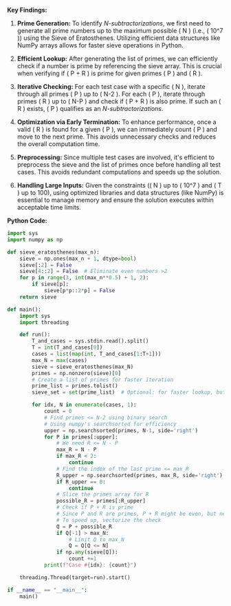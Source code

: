 **Key Findings:**

1. **Prime Generation:** To identify *N-subtractorizations*, we first need to generate all prime numbers up to the maximum possible \( N \) (i.e., \( 10^7 \)) using the Sieve of Eratosthenes. Utilizing efficient data structures like NumPy arrays allows for faster sieve operations in Python.

2. **Efficient Lookup:** After generating the list of primes, we can efficiently check if a number is prime by referencing the sieve array. This is crucial when verifying if \( P + R \) is prime for given primes \( P \) and \( R \).

3. **Iterative Checking:** For each test case with a specific \( N \), iterate through all primes \( P \) up to \( N-2 \). For each \( P \), iterate through primes \( R \) up to \( N-P \) and check if \( P + R \) is also prime. If such an \( R \) exists, \( P \) qualifies as an *N-subtractorizations*.

4. **Optimization via Early Termination:** To enhance performance, once a valid \( R \) is found for a given \( P \), we can immediately count \( P \) and move to the next prime. This avoids unnecessary checks and reduces the overall computation time.

5. **Preprocessing:** Since multiple test cases are involved, it's efficient to preprocess the sieve and the list of primes once before handling all test cases. This avoids redundant computations and speeds up the solution.

6. **Handling Large Inputs:** Given the constraints (\( N \) up to \( 10^7 \) and \( T \) up to 100), using optimized libraries and data structures (like NumPy) is essential to manage memory and ensure the solution executes within acceptable time limits.

**Python Code:**

```python
import sys
import numpy as np

def sieve_eratosthenes(max_n):
    sieve = np.ones(max_n + 1, dtype=bool)
    sieve[:2] = False
    sieve[4::2] = False  # Eliminate even numbers >2
    for p in range(3, int(max_n**0.5) + 1, 2):
        if sieve[p]:
            sieve[p*p::2*p] = False
    return sieve

def main():
    import sys
    import threading

    def run():
        T_and_cases = sys.stdin.read().split()
        T = int(T_and_cases[0])
        cases = list(map(int, T_and_cases[1:T+1]))
        max_N = max(cases)
        sieve = sieve_eratosthenes(max_N)
        primes = np.nonzero(sieve)[0]
        # Create a list of primes for faster iteration
        prime_list = primes.tolist()
        sieve_set = set(prime_list)  # Optional: for faster lookup, but might be slower in Python

        for idx, N in enumerate(cases, 1):
            count = 0
            # Find primes <= N-2 using binary search
            # Using numpy's searchsorted for efficiency
            upper = np.searchsorted(primes, N-1, side='right')
            for P in primes[:upper]:
                # We need R <= N - P
                max_R = N - P
                if max_R < 2:
                    continue
                # Find the index of the last prime <= max_R
                R_upper = np.searchsorted(primes, max_R, side='right')
                if R_upper == 0:
                    continue
                # Slice the primes array for R
                possible_R = primes[:R_upper]
                # Check if P + R is prime
                # Since P and R are primes, P + R might be even, but need to check
                # To speed up, vectorize the check
                Q = P + possible_R
                if Q[-1] > max_N:
                    # Limit Q to max_N
                    Q = Q[Q <= N]
                if np.any(sieve[Q]):
                    count +=1
            print(f"Case #{idx}: {count}")

    threading.Thread(target=run).start()

if __name__ == "__main__":
    main()
```